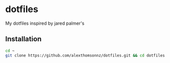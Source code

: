 # dotfiles

My dotfiles inspired by jared palmer's

## Installation

```sh
cd ~
git clone https://github.com/alexthomsonnz/dotfiles.git && cd dotfiles && ./sync.sh
```
